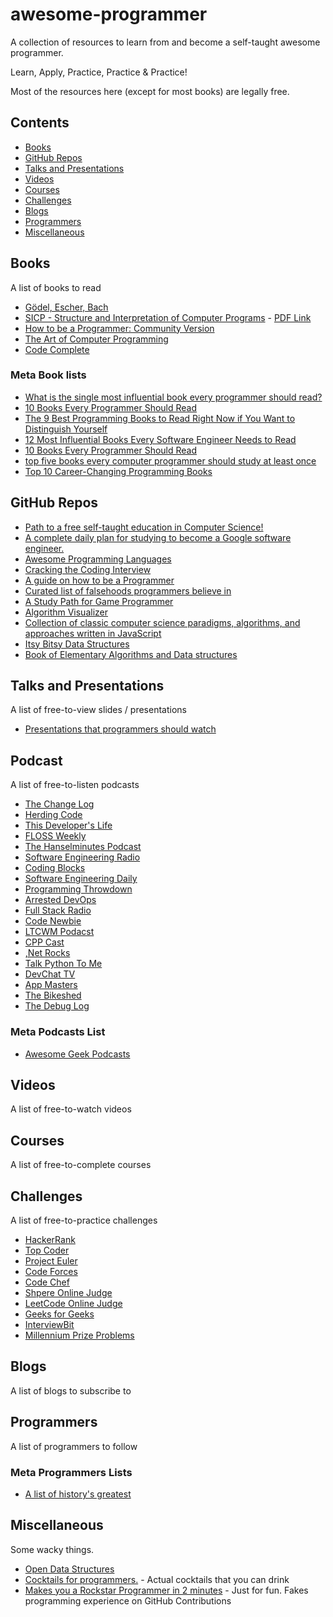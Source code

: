# awesome-programmer

A collection of resources to learn from and become a self-taught awesome programmer.

Learn, Apply, Practice, Practice & Practice!

Most of the resources here (except for most books) are legally free.


## Contents

- [Books](#books)
- [GitHub Repos](#github-repos)
- [Talks and Presentations](#talks-and-presentations)
- [Videos](#videos)
- [Courses](#courses)
- [Challenges](#challenges)
- [Blogs](#blogs)
- [Programmers](#programmers)
- [Miscellaneous](#miscellaneous)


## Books

A list of books to read

- [Gödel, Escher, Bach](https://en.wikipedia.org/wiki/G%C3%B6del,_Escher,_Bach)
- [SICP - Structure and Interpretation of Computer Programs](https://en.wikipedia.org/wiki/Structure_and_Interpretation_of_Computer_Programs) - [PDF Link](https://mitpress.mit.edu/sites/default/files/6515.pdf)
- [How to be a Programmer: Community Version](https://braydie.gitbooks.io/how-to-be-a-programmer/content/en/)
- [The Art of Computer Programming](https://en.wikipedia.org/wiki/The_Art_of_Computer_Programming)
- [Code Complete](https://en.wikipedia.org/wiki/Code_Complete)


### Meta Book lists

- [What is the single most influential book every programmer should read?](https://stackoverflow.com/questions/1711/what-is-the-single-most-influential-book-every-programmer-should-read)
- [10 Books Every Programmer Should Read](http://www.java67.com/2015/03/10-books-every-programmer-and-software-engineer-read.html)
- [The 9 Best Programming Books to Read Right Now if You Want to Distinguish Yourself](http://www.codingdojo.com/blog/9-best-programming-books-read-right-now-want-distinguish/)
- [12 Most Influential Books Every Software Engineer Needs to Read](https://jasonroell.com/2015/03/16/12-most-infuential-books-every-software-engineer-needs-to-read/)
- [10 Books Every Programmer Should Read](http://www.codepancake.com/10-books-every-programmer-should-read/)
- [top five books every computer programmer should study at least once](https://www.quora.com/What-are-the-top-five-books-every-computer-programmer-should-study-at-least-once)
- [Top 10 Career-Changing Programming Books](http://www.nomachetejuggling.com/2014/02/05/top-10-career-changing-programming-books/)


## GitHub Repos

- [Path to a free self-taught education in Computer Science!](https://github.com/open-source-society/computer-science)
- [A complete daily plan for studying to become a Google software engineer.](https://github.com/jwasham/google-interview-university)
- [Awesome Programming Languages](https://github.com/sindresorhus/awesome#programming-languages)
- [Cracking the Coding Interview](https://github.com/careercup/ctci)
- [A guide on how to be a Programmer](https://github.com/braydie/HowToBeAProgrammer)
- [Curated list of falsehoods programmers believe in](https://github.com/kdeldycke/awesome-falsehood)
- [A Study Path for Game Programmer](https://github.com/miloyip/game-programmer)
- [Algorithm Visualizer](https://github.com/parkjs814/AlgorithmVisualizer)
- [Collection of classic computer science paradigms, algorithms, and approaches written in JavaScript](https://github.com/nzakas/computer-science-in-javascript)
- [Itsy Bitsy Data Structures](https://github.com/thejameskyle/itsy-bitsy-data-structures)
- [Book of Elementary Algorithms and Data structures](https://github.com/liuxinyu95/AlgoXY)


## Talks and Presentations

A list of free-to-view slides / presentations

- [Presentations that programmers should watch](https://github.com/techgaun/awesome-programming-presentations)


## Podcast

A list of free-to-listen podcasts

- [The Change Log](https://thechangelog.com/podcast/)
- [Herding Code](http://herdingcode.com/)
- [This Developer's Life](http://thisdeveloperslife.com/)
- [FLOSS Weekly](https://twit.tv/shows/floss-weekly)
- [The Hanselminutes Podcast](http://hanselminutes.com/)
- [Software Engineering Radio](http://www.se-radio.net/)
- [Coding Blocks](http://www.codingblocks.net/)
- [Software Engineering Daily](https://softwareengineeringdaily.com/)
- [Programming Throwdown](http://www.programmingthrowdown.com/)
- [Arrested DevOps](https://www.arresteddevops.com/)
- [Full Stack Radio](http://www.fullstackradio.com/)
- [Code Newbie](http://www.codenewbie.org/podcast)
- [LTCWM Podacst](http://learntocodewith.me/podcast/)
- [CPP Cast](http://cppcast.com/)
- [,Net Rocks](https://www.dotnetrocks.com/)
- [Talk Python To Me](https://talkpython.fm/)
- [DevChat TV](https://devchat.tv/)
- [App Masters](http://www.appmasters.co/podcast-home/)
- [The Bikeshed](http://bikeshed.fm/)
- [The Debug Log](http://thedebuglog.com/)


### Meta Podcasts List

- [Awesome Geek Podcasts](https://github.com/guipdutra/awesome-geek-podcasts)


## Videos

A list of free-to-watch videos


## Courses

A list of free-to-complete courses


## Challenges

A list of free-to-practice challenges

- [HackerRank](https://www.hackerrank.com/)
- [Top Coder](https://www.topcoder.com/)
- [Project Euler](https://projecteuler.net/)
- [Code Forces](http://codeforces.com/)
- [Code Chef](https://www.codechef.com/)
- [Shpere Online Judge](http://www.spoj.com/)
- [LeetCode Online Judge](https://leetcode.com/)
- [Geeks for Geeks](http://www.geeksforgeeks.org/)
- [InterviewBit](https://www.interviewbit.com/)
- [Millennium Prize Problems](https://en.wikipedia.org/wiki/Millennium_Prize_Problems)


## Blogs

A list of blogs to subscribe to


## Programmers

A list of programmers to follow


### Meta Programmers Lists

- [A list of history's greatest](https://github.com/rekihattori/awesome-programmers)


## Miscellaneous

Some wacky things.

- [Open Data Structures](http://opendatastructures.org/)
- [Cocktails for programmers.](https://github.com/the-teacher/cocktails_for_programmers) - Actual cocktails that you can drink
- [Makes you a Rockstar Programmer in 2 minutes](https://github.com/avinassh/rockstar) - Just for fun. Fakes programming experience on GitHub Contributions
